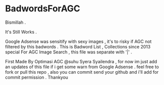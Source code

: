 # BadwordsForAGC
Bismillah .

It's Still Works .

Google Adsense was sensitify with sexy images , it's to risky if AGC not filtered by this badwords . 
This is Badword List , Collections since 2013 special For AGC Image Search , this file was separate with '|' . 

First Made By Optimasi AGC @suhu Syera Syailendra , for now im just add an updates of this file if i get some warn from Google Adsense . feel free to fork or pull this repo , also you can commit send your github and i'll add for commit permission . Thankyou

